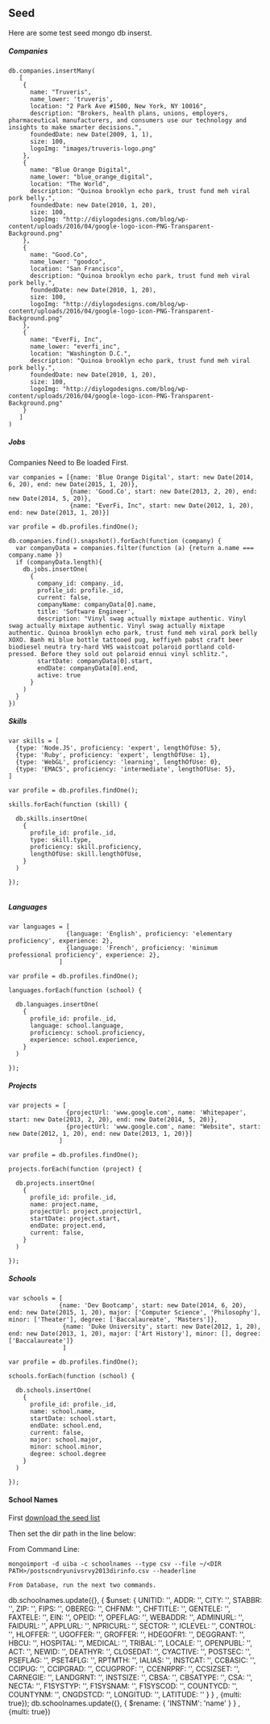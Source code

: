 ## Seed

Here are some test seed mongo db inserst. 


##### Companies

```
db.companies.insertMany(
   [
    {
      name: "Truveris",
      name_lower: 'truveris',
      location: "2 Park Ave #1500, New York, NY 10016",
      description: "Brokers, health plans, unions, employers, pharmaceutical manufacturers, and consumers use our technology and insights to make smarter decisions.",
      foundedDate: new Date(2009, 1, 1),
      size: 100,
      logoImg: "images/truveris-logo.png"
    },
    {
      name: "Blue Orange Digital",
      name_lower: "blue_orange_digital",
      location: "The World",
      description: "Quinoa brooklyn echo park, trust fund meh viral pork belly.",
      foundedDate: new Date(2010, 1, 20),
      size: 100,
      logoImg: "http://diylogodesigns.com/blog/wp-content/uploads/2016/04/google-logo-icon-PNG-Transparent-Background.png"
    }, 
    {
      name: "Good.Co",
      name_lower: "goodco",
      location: "San Francisco",
      description: "Quinoa brooklyn echo park, trust fund meh viral pork belly.",
      foundedDate: new Date(2010, 1, 20),
      size: 100,
      logoImg: "http://diylogodesigns.com/blog/wp-content/uploads/2016/04/google-logo-icon-PNG-Transparent-Background.png"
    },
    {
      name: "EverFi, Inc",
      name_lower: "everfi_inc",
      location: "Washington D.C.",
      description: "Quinoa brooklyn echo park, trust fund meh viral pork belly.",
      foundedDate: new Date(2010, 1, 20),
      size: 100,
      logoImg: "http://diylogodesigns.com/blog/wp-content/uploads/2016/04/google-logo-icon-PNG-Transparent-Background.png"
    }
   ]
)
```

##### Jobs

Companies Need to Be loaded First.

```
var companies = [{name: 'Blue Orange Digital', start: new Date(2014, 6, 20), end: new Date(2015, 1, 20)},
                 {name: 'Good.Co', start: new Date(2013, 2, 20), end: new Date(2014, 5, 20)},
                 {name: "EverFi, Inc", start: new Date(2012, 1, 20), end: new Date(2013, 1, 20)}]

var profile = db.profiles.findOne();

db.companies.find().snapshot().forEach(function (company) {
  var companyData = companies.filter(function (a) {return a.name === company.name })
  if (companyData.length){
    db.jobs.insertOne(
      {
        company_id: company._id,
        profile_id: profile._id,
        current: false,
        companyName: companyData[0].name,
        title: 'Software Engineer',
        description: "Vinyl swag actually mixtape authentic. Vinyl swag actually mixtape authentic. Vinyl swag actually mixtape authentic. Quinoa brooklyn echo park, trust fund meh viral pork belly XOXO. Banh mi blue bottle tattooed pug, keffiyeh pabst craft beer biodiesel neutra try-hard VHS waistcoat polaroid portland cold-pressed. Before they sold out polaroid ennui vinyl schlitz.",
        startDate: companyData[0].start,
        endDate: companyData[0].end, 
        active: true
      }
    )
  }
})

```

##### Skills

```
var skills = [
  {type: 'Node.JS', proficiency: 'expert', lengthOfUse: 5},
  {type: 'Ruby', proficiency: 'expert', lengthOfUse: 1},
  {type: 'WebGL', proficiency: 'learning', lengthOfUse: 0},
  {type: 'EMACS', proficiency: 'intermediate', lengthOfUse: 5},
]

var profile = db.profiles.findOne();

skills.forEach(function (skill) {
    
  db.skills.insertOne(
    {
      profile_id: profile._id,
      type: skill.type,
      proficiency: skill.proficiency,
      lengthOfUse: skill.lengthOfUse,
    }
  )

});


```

##### Languages


```
var languages = [
                {language: 'English', proficiency: 'elementary proficiency', experience: 2},
                {language: 'French', proficiency: 'minimum professional proficiency', experience: 2},
              ]

var profile = db.profiles.findOne();

languages.forEach(function (school) {
    
  db.languages.insertOne(
    {
      profile_id: profile._id,
      language: school.language,
      proficiency: school.proficiency,
      experience: school.experience,
    }
  )

});

```
##### Projects


```
var projects = [
                {projectUrl: 'www.google.com', name: 'Whitepaper', start: new Date(2013, 2, 20), end: new Date(2014, 5, 20)},
                {projectUrl: 'www.google.com', name: "Website", start: new Date(2012, 1, 20), end: new Date(2013, 1, 20)}]
              ]

var profile = db.profiles.findOne();

projects.forEach(function (project) {
    
  db.projects.insertOne(
    {
      profile_id: profile._id,
      name: project.name,
      projectUrl: project.projectUrl,
      startDate: project.start,
      endDate: project.end,
      current: false,
    }
  )

});

```


##### Schools


```
var schools = [
              {name: 'Dev Bootcamp', start: new Date(2014, 6, 20), end: new Date(2015, 1, 20), major: ['Computer Science', 'Philosophy'], minor: ['Theater'], degree: ['Baccalaureate', 'Masters']},
               {name: 'Duke University', start: new Date(2012, 1, 20), end: new Date(2013, 1, 20), major: ['Art History'], minor: [], degree: ['Baccalaureate']}
               ]

var profile = db.profiles.findOne();

schools.forEach(function (school) {
    
  db.schools.insertOne(
    {
      profile_id: profile._id,
      name: school.name,
      startDate: school.start,
      endDate: school.end,
      current: false,
      major: school.major,
      minor: school.minor,
      degree: school.degree
    }
  )

});

```

#### School Names

First [download the seed list](https://inventory.data.gov/dataset/032e19b4-5a90-41dc-83ff-6e4cd234f565/resource/38625c3d-5388-4c16-a30f-d105432553a4/download/postscndryunivsrvy2013dirinfo.csv)

Then set the dir path in the line below:

From Command Line: 

```
mongoimport -d uiba -c schoolnames --type csv --file ~/<DIR PATH>/postscndryunivsrvy2013dirinfo.csv --headerline

From Database, run the next two commands.
```
db.schoolnames.update({}, { $unset: { UNITID: '', ADDR: '', CITY: '', STABBR: '', ZIP: '', FIPS: '', OBEREG: '', CHFNM: '', CHFTITLE: '', GENTELE: '', FAXTELE: '', EIN: '', OPEID: '', OPEFLAG: '', WEBADDR: '', ADMINURL: '', FAIDURL: '', APPLURL: '', NPRICURL: '', SECTOR: '', ICLEVEL: '', CONTROL: '', HLOFFER: '', UGOFFER: '', GROFFER: '', HDEGOFR1: '', DEGGRANT: '', HBCU: '', HOSPITAL: '', MEDICAL: '', TRIBAL: '', LOCALE: '', OPENPUBL: '', ACT: '', NEWID: '', DEATHYR: '', CLOSEDAT: '', CYACTIVE: '', POSTSEC: '', PSEFLAG: '', PSET4FLG: '', RPTMTH: '', IALIAS: '', INSTCAT: '', CCBASIC: '', CCIPUG: '', CCIPGRAD: '', CCUGPROF: '', CCENRPRF: '', CCSIZSET: '', CARNEGIE: '', LANDGRNT: '', INSTSIZE: '', CBSA: '', CBSATYPE: '', CSA: '', NECTA: '', F1SYSTYP: '', F1SYSNAM: '', F1SYSCOD: '', COUNTYCD: '', COUNTYNM: '', CNGDSTCD: '', LONGITUD: '', LATITUDE: '' } } , {multi: true});
db.schoolnames.update({}, { $rename: { 'INSTNM': 'name' } } , {multi: true})

```
